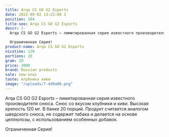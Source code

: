 ```yaml
---
title: Arqa CS GO G2 Esports
date: 2022-09-02 13:22:00 Z
position: 104
title-seo: Arqa CS GO G2 Esports
descr: |-
  Arqa CS GO G2 Esports – лимитированная серия известного производителя снюса. Снюс со вкусом голубики и черники. Высокая крепость 120 мг. В банке 20 порций. Продукт считается аналогом шведского снюса, не содержит табака и делается на основе целлюлозы, с использованием особенных добавок.

  Ограниченная Серия!
product-name: Arqa CS GO G2 Esports
nicotine: 120
portions: 20
gram: 20
price: 3000
brand: Russian products
sale: new-snus
taste: клубника киви
image: "/uploads/7-4d9a06.png"
---
```


Arqa CS GO G2 Esports – лимитированная серия известного производителя снюса. Снюс со вкусом клубники и киви. Высокая крепость 120 мг. В банке 20 порций. Продукт считается аналогом шведского снюса, не содержит табака и делается на основе целлюлозы, с использованием особенных добавок.

Ограниченная Серия!
